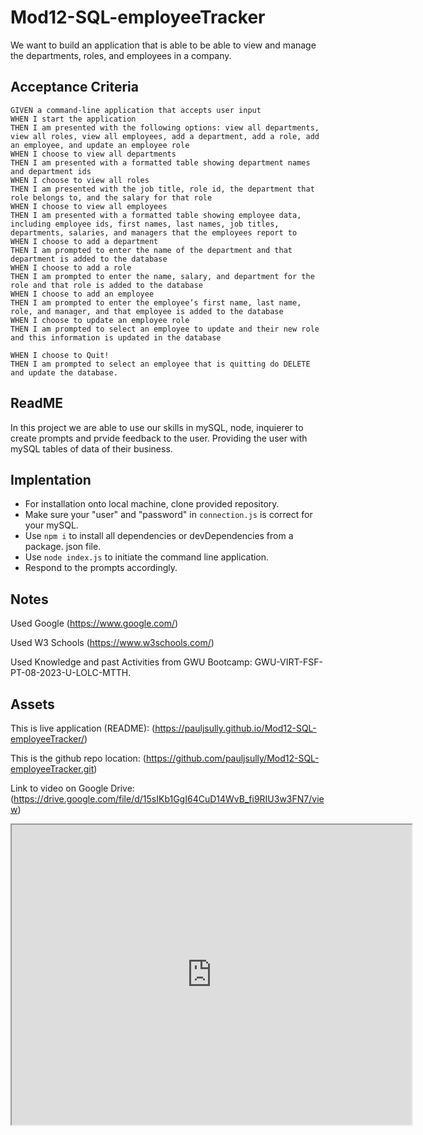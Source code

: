 # Mod12-SQL-employeeTracker

We want to build an application that is able to be able to view and manage the departments, roles, and employees in a company.


## Acceptance Criteria

    GIVEN a command-line application that accepts user input
    WHEN I start the application
    THEN I am presented with the following options: view all departments, view all roles, view all employees, add a department, add a role, add an employee, and update an employee role
    WHEN I choose to view all departments
    THEN I am presented with a formatted table showing department names and department ids
    WHEN I choose to view all roles
    THEN I am presented with the job title, role id, the department that role belongs to, and the salary for that role
    WHEN I choose to view all employees
    THEN I am presented with a formatted table showing employee data, including employee ids, first names, last names, job titles, departments, salaries, and managers that the employees report to
    WHEN I choose to add a department
    THEN I am prompted to enter the name of the department and that department is added to the database
    WHEN I choose to add a role
    THEN I am prompted to enter the name, salary, and department for the role and that role is added to the database
    WHEN I choose to add an employee
    THEN I am prompted to enter the employee’s first name, last name, role, and manager, and that employee is added to the database
    WHEN I choose to update an employee role
    THEN I am prompted to select an employee to update and their new role and this information is updated in the database

    WHEN I choose to Quit!
    THEN I am prompted to select an employee that is quitting do DELETE and update the database.


## ReadME

In this project we are able to use our skills in mySQL, node, inquierer to create prompts and prvide feedback to the user. Providing the user with mySQL tables of data of their business.

## Implentation

* For installation onto local machine, clone provided repository.
* Make sure your "user" and "password" in `connection.js` is correct for your mySQL.
* Use `npm i` to install all dependencies or devDependencies from a package. json file.
* Use `node index.js` to initiate the command line application.
* Respond to the prompts accordingly.

## Notes

Used Google (https://www.google.com/)

Used W3 Schools (https://www.w3schools.com/)

Used Knowledge and past Activities from GWU Bootcamp: GWU-VIRT-FSF-PT-08-2023-U-LOLC-MTTH.


## Assets

This is live application (README):
(https://pauljsully.github.io/Mod12-SQL-employeeTracker/)


This is the github repo location:
(https://github.com/pauljsully/Mod12-SQL-employeeTracker.git)

Link to video on Google Drive:
(https://drive.google.com/file/d/15sIKb1GgI64CuD14WvB_fi9RIU3w3FN7/view)

<iframe src="https://drive.google.com/file/d/15sIKb1GgI64CuD14WvB_fi9RIU3w3FN7/preview" width="640" height="480"></iframe>
 


